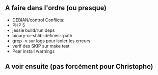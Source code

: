 ## A faire dans l'ordre (ou presque)

* DEBIAN/control Conflicts:
* PHP 5
* jessie build/run deps
* binary-or-shlib-defines-rpath
* grep -v sur logs pour isoler les erreurs
* verif des SKIP sur make test
* Pear install warnings

## A voir ensuite (pas forcément pour Christophe)

